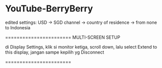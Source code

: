 # YouTube-BerryBerry
 
edited settings: USD -> SGD
channel -> country of residence -> from none to Indonesia


=======================
MULTI-SCREEN SETUP

di Display Settings, klik si monitor ketiga, scroll down, lalu select Extend to this display, jangan sampe kepilih yg Disconnect

=======================

